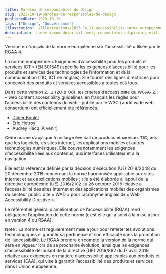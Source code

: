 ```yaml
---
title: Paroles de responsables du design
slug: 2023-10-19-paroles-de-responsables-du-design
publishedDate: 2023-10-19
tags: ["Design", "Gouvernance"]
illustration: ./illustrations/2023-04-11-accessibilite-norme-europeenne-francais.png
description:  Lorem ipsum dolor sit amet, consectetur adipiscing elit, sed do eiusmod tempor incididunt ut labore et dolore magna aliqua. Ut enim ad minim veniam, quis nostrud exercitation ullamco laboris nisi ut aliquip ex ea commodo consequat. Duis aute irure dolor in reprehenderit in voluptate velit esse cillum dolore eu fugiat nulla pariatur. Excepteur sint occaecat cupidatat non proident, sunt in culpa qui officia deserunt mollit anim id est laborum.
---
```



<p>Version en français de la norme européenne sur l’accessibilité utilisée par le RGAA 4.</p>
<p class="fr-text--lead">La norme européenne « Exigences d’accessibilité pour les produits et services ICT » (EN 301549) spécifie les exigences d’accessibilité pour les produits et services des technologies de l’information et de la communication (TIC, ICT en anglais). Elle fournit des lignes directrices pour concevoir des produits et services accessibles à toutes et à tous. 
</p>

Dans cette version 2.1.2 (2018-08), les critères d’accessibilité du WCAG 2.1 – <span lang="en">web content accessibility guidelines</span>, en français les règles pour l’accessibilité des contenus du web – publié par le W3C (<span lang="en">world wide web consortium</span>) ont officiellement été référencés.


* [Didier Boulet](/entretiens/didier-boulet/)
* [Éric Hetroy](/entretiens/eric-hetroy/)
* Audrey Hacq (À venir)

Cette norme s’applique à un large éventail de produits et services TIC, tels que les logiciels, les sites internet, les applications mobiles et autres technologies numériques. Elle couvre notamment les exigences d’accessibilité liées aux contenus, aux interfaces utilisateur et à la navigation. 

Elle est la référence définie par la décision d’exécution (UE) 2018/2048 du 20 décembre 2018 concernant la norme harmonisée applicable aux sites internet et aux applications mobiles ; elle a été élaborée à l’appui de la directive européenne (UE) 2016/2102 du 26 octobre 2016 relative à l’accessibilité des sites internet et des applications mobiles des organismes du secteur public, dite « WAD » pour l’acronyme anglais de « <span lang="en">Web Accessibility Directive</span> ».

Le référentiel général d’amélioration de l’accessibilité (RGAA) rend obligatoire l’application de cette norme (c’est elle qui a servi à la mise à jour en version 4 du RGAA).


Note : La norme est régulièrement mise à jour pour refléter les évolutions technologiques et garantir sa pertinence et son efficacité dans la promotion de l’accessibilité. Le RGAA prendra en compte la version de la norme qui sera en vigueur lors de sa prochaine évolution, ainsi que les exigences d’accessibilité découlant de la directive (UE) 2019/882 du 17 avril 2019 relative aux exigences en matière d’accessibilité applicables aux produits et services (EAA), qui vise à garantir l’accessibilité des produits et services dans l’Union européenne.
